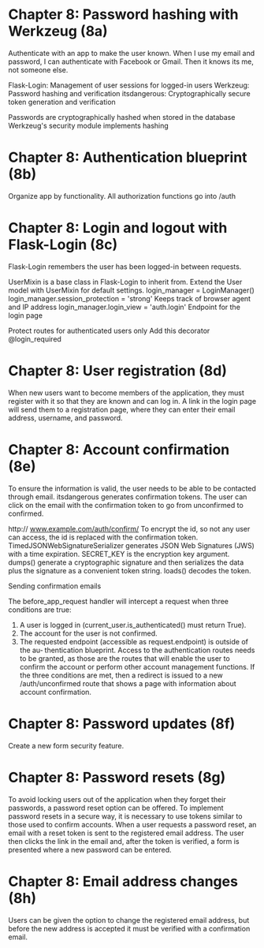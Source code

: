 Chapter 8: Password hashing with Werkzeug (8a)
==============================================

Authenticate with an app to make the user known.  When I use my email and password, I can authenticate with
Facebook or Gmail.  Then it knows its me, not someone else.

Flask-Login: Management of user sessions for logged-in users
Werkzeug: Password hashing and verification
itsdangerous: Cryptographically secure token generation and verification

Passwords are cryptographically hashed when stored in the database
Werkzeug's security module implements hashing


Chapter 8: Authentication blueprint (8b)
========================================

Organize app by functionality.  All authorization functions go into /auth


Chapter 8: Login and logout with Flask-Login (8c)
=================================================
Flask-Login remembers the user has been logged-in between requests.

UserMixin is a base class in Flask-Login to inherit from.  Extend the User model with UserMixin for default settings.
login_manager = LoginManager()
login_manager.session_protection = 'strong'		Keeps track of browser agent and IP address
login_manager.login_view = 'auth.login'			Endpoint for the login page

Protect routes for authenticated users only
Add this decorator 
@login_required

Chapter 8: User registration (8d)
=================================
When new users want to become members of the application, they must register with it so that they are known and can log in. A link in the login page will send them to a registration page, where they can enter their email address, username, and password.


Chapter 8: Account confirmation (8e)
====================================
To ensure the information is valid, the user needs to be able to be contacted through email.
itsdangerous generates confirmation tokens.  The user can click on the email with the confirmation
token to go from unconfirmed to confirmed.

http:// www.example.com/auth/confirm/<id>
To encrypt the id, so not any user can access, the id is replaced with the confirmation token.
TimedJSONWebSignatureSerializer generates JSON Web Signatures (JWS) with a time expiration.
SECRET_KEY is the encryption key argument.
dumps() generate a cryptographic signature and then serializes the data plus the 
signature as a convenient token string.
loads() decodes the token.


Sending confirmation emails


The before_app_request handler will intercept a request when three conditions are true:
1. A user is logged in (current_user.is_authenticated() must return True).
2. The account for the user is not confirmed.
3. The requested endpoint (accessible as request.endpoint) is outside of the au‐ thentication blueprint. Access to the authentication routes needs to be granted, as those are the routes that will enable the user to confirm the account or perform other account management functions.
If the three conditions are met, then a redirect is issued to a new /auth/unconfirmed route that shows a page with information about account confirmation.

Chapter 8: Password updates (8f)
================================
Create a new form security feature.

Chapter 8: Password resets (8g)
===============================
To avoid locking users out of the application when they forget their passwords, a password reset option can be offered. To implement password resets in a secure way, it is necessary to use tokens similar to those used to confirm accounts. When a user requests a password reset, an email with a reset token is sent to the registered email address. The user then clicks the link in the email and, after the token is verified, a form is presented where a new password can be entered.

Chapter 8: Email address changes (8h)
=====================================

Users can be given the option to change the registered email address, but before the new address is accepted it must be verified with a confirmation email.